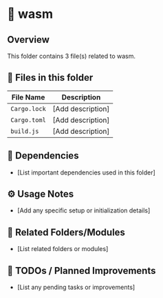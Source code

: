 # 📂 wasm

## Overview
This folder contains 3 file(s) related to wasm.

## 📄 Files in this folder

| File Name | Description |
|-----------|-------------|
| `Cargo.lock` | [Add description] |
| `Cargo.toml` | [Add description] |
| `build.js` | [Add description] |

## 🔗 Dependencies
- [List important dependencies used in this folder]

## ⚙️ Usage Notes
- [Add any specific setup or initialization details]

## 🔄 Related Folders/Modules
- [List related folders or modules]

## 🚧 TODOs / Planned Improvements
- [List any pending tasks or improvements]
